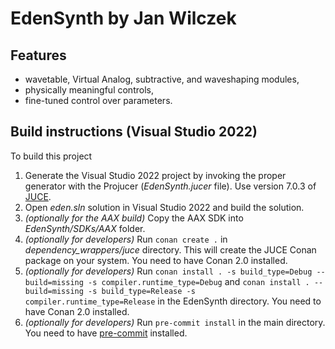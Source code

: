 # EdenSynth by Jan Wilczek

## Features

* wavetable, Virtual Analog, subtractive, and waveshaping modules,
* physically meaningful controls,
* fine-tuned control over parameters.

## Build instructions (Visual Studio 2022)

To build this project

1. Generate the Visual Studio 2022 project by invoking the proper generator with the Projucer (*EdenSynth.jucer* file). Use version 7.0.3 of [JUCE](https://juce.com/).
1. Open *eden.sln* solution in Visual Studio 2022 and build the solution.
1. *(optionally for the AAX build)* Copy the AAX SDK into *EdenSynth/SDKs/AAX* folder.
1. *(optionally for developers)* Run `conan create .` in *dependency_wrappers/juce* directory. This will create the JUCE Conan package on your system. You need to have Conan 2.0 installed.
1. *(optionally for developers)* Run `conan install . -s build_type=Debug --build=missing -s compiler.runtime_type=Debug` and `conan install . --build=missing -s build_type=Release -s compiler.runtime_type=Release` in the EdenSynth  directory. You need to have Conan 2.0 installed.
1. *(optionally for developers)* Run `pre-commit install` in the main directory. You need to have [pre-commit](https://pre-commit.com/) installed.
